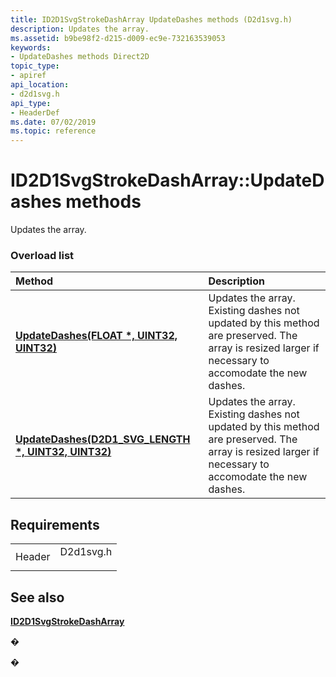 ```yaml
---
title: ID2D1SvgStrokeDashArray UpdateDashes methods (D2d1svg.h)
description: Updates the array.
ms.assetid: b9be98f2-d215-d009-ec9e-732163539053
keywords:
- UpdateDashes methods Direct2D
topic_type:
- apiref
api_location:
- d2d1svg.h
api_type:
- HeaderDef
ms.date: 07/02/2019
ms.topic: reference
---
```


# ID2D1SvgStrokeDashArray::UpdateDashes methods

Updates the array.

### Overload list



| Method                                                                                               | Description                                                                                                                                                    |
|:-----------------------------------------------------------------------------------------------------|:---------------------------------------------------------------------------------------------------------------------------------------------------------------|
| [**UpdateDashes(FLOAT \*, UINT32, UINT32)**](/windows/win32/api/d2d1svg/nf-d2d1svg-id2d1svgstrokedasharray-updatedashes(constd2d1_svg_length_uint32_uint32))               | Updates the array. Existing dashes not updated by this method are preserved. The array is resized larger if necessary to accomodate the new dashes.<br/> |
| [**UpdateDashes(D2D1\_SVG\_LENGTH \*, UINT32, UINT32)**](/windows/win32/api/d2d1svg/nf-d2d1svg-id2d1svgstrokedasharray-updatedashes(constfloat_uint32_uint32)) | Updates the array. Existing dashes not updated by this method are preserved. The array is resized larger if necessary to accomodate the new dashes.<br/> |



## Requirements



|                   |                                                                                      |
|-------------------|--------------------------------------------------------------------------------------|
| Header<br/> | <dl> <dt>D2d1svg.h</dt> </dl> |



## See also

<dl> <dt>

[**ID2D1SvgStrokeDashArray**](/windows/win32/api/d2d1svg/nn-d2d1svg-id2d1svgstrokedasharray)
</dt> </dl>

�

�